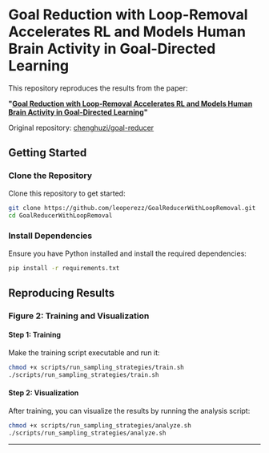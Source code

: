 # Goal Reduction with Loop-Removal Accelerates RL and Models Human Brain Activity in Goal-Directed Learning

This repository reproduces the results from the paper:

**"[Goal Reduction with Loop-Removal Accelerates RL and Models Human Brain Activity in Goal-Directed Learning](https://neurips.cc/virtual/2024/poster/94732)"**

Original repository: [chenghuzi/goal-reducer](https://github.com/chenghuzi/goal-reducer.git)

## Getting Started

### Clone the Repository

Clone this repository to get started:
```bash
git clone https://github.com/leoperezz/GoalReducerWithLoopRemoval.git
cd GoalReducerWithLoopRemoval
```

### Install Dependencies

Ensure you have Python installed and install the required dependencies:
```bash
pip install -r requirements.txt
```

## Reproducing Results

### Figure 2: Training and Visualization

#### Step 1: Training

Make the training script executable and run it:
```bash
chmod +x scripts/run_sampling_strategies/train.sh
./scripts/run_sampling_strategies/train.sh
```

#### Step 2: Visualization

After training, you can visualize the results by running the analysis script:
```bash
chmod +x scripts/run_sampling_strategies/analyze.sh
./scripts/run_sampling_strategies/analyze.sh
```

---